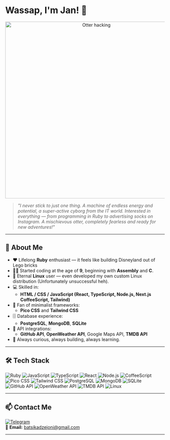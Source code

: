 # Wassap, I'm Jan! 👋

<div align="center">
  <img src="https://media4.giphy.com/media/v1.Y2lkPTc5MGI3NjExa3RpdDE3ZHV0YTB0aWR2eXdpaWFhc3dvamtwcW51dm1kNW0xbzM4diZlcD12MV9pbnRlcm5hbF9naWZfYnlfaWQmY3Q9Zw/Rpl1sod1vCXK0L2SUN/giphy.gif" alt="Otter hacking" width="560" />
</div>

> *"I never stick to just one thing. A machine of endless energy and potential, a super-active cyborg from the IT world. Interested in everything — from programming in Ruby to advertising socks on Instagram. A mischievous otter, completely fearless and ready for new adventures!"*

---

## 💎 About Me
- ❤️ Lifelong **Ruby** enthusiast — it feels like building Disneyland out of Lego bricks
- 👨‍💻 Started coding at the age of **9**, beginning with **Assembly** and **C**.
- 🐧 Eternal **Linux** user — even developed my own custom Linux distribution (Unfortunately unsuccessful heh).
- 💻 Skilled in:
  - **HTML / CSS / JavaScript (React, TypeScript, Node.js, Next.js CoffeeScript, Tailwind)**
- 🎨 Fan of minimalist frameworks:
  - **Pico CSS** and **Tailwind CSS**
- 🗄 Database experience:
  - **PostgreSQL**, **MongoDB**, **SQLite**
- 🔌 API integrations:
  - **GitHub API**, **OpenWeather API**, Google Maps API, **TMDB API**
- 🚀 Always curious, always building, always learning.

---

## 🛠 Tech Stack

![Ruby](https://img.shields.io/badge/-Ruby-CC342D?logo=ruby&logoColor=white)
![JavaScript](https://img.shields.io/badge/-JavaScript-F7DF1E?logo=javascript&logoColor=black)
![TypeScript](https://img.shields.io/badge/-TypeScript-3178C6?logo=typescript&logoColor=white)
![React](https://img.shields.io/badge/-React-61DAFB?logo=react&logoColor=black)
![Node.js](https://img.shields.io/badge/-Node.js-339933?logo=node.js&logoColor=white)
![CoffeeScript](https://img.shields.io/badge/-CoffeeScript-2F2625?logo=coffeescript&logoColor=white)
![Pico CSS](https://img.shields.io/badge/-PicoCSS-141414?logo=css3&logoColor=white)
![Tailwind CSS](https://img.shields.io/badge/-TailwindCSS-06B6D4?logo=tailwindcss&logoColor=white)
![PostgreSQL](https://img.shields.io/badge/-PostgreSQL-4169E1?logo=postgresql&logoColor=white)
![MongoDB](https://img.shields.io/badge/-MongoDB-47A248?logo=mongodb&logoColor=white)
![SQLite](https://img.shields.io/badge/-SQLite-003B57?logo=sqlite&logoColor=white)
![GitHub API](https://img.shields.io/badge/-GitHub%20API-181717?logo=github&logoColor=white)
![OpenWeather API](https://img.shields.io/badge/-OpenWeather-FF9900?logo=cloud&logoColor=white)
![TMDB API](https://img.shields.io/badge/-TMDB-01D277?logo=tmdb&logoColor=white)
![Linux](https://img.shields.io/badge/-Linux-FCC624?logo=linux&logoColor=black)

---

## 📫 Contact Me
[![Telegram](https://img.shields.io/badge/-Telegram-26A5E4?logo=telegram&logoColor=white)](https://t.me/zeroproxy0)  
📧 **Email:** batsikadzejoni@gmail.com

---
